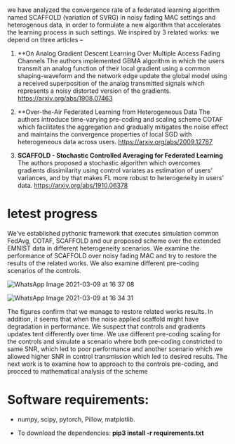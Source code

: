 # 

we have analyzed the convergence rate of a federated learning algorithm named SCAFFOLD (variation of SVRG) in noisy fading MAC settings and heterogenous data, in order to formulate a new algorithm that accelerates the learning process in such settings.  We inspired by 3 related works:
we depend on three articles –

1.	**On Analog Gradient Descent Learning Over Multiple Access Fading Channels
The authors implemented GBMA algorithm in which the users transmit an analog function of their local gradient using a common shaping-waveform and the network edge update the global model using a received superposition of the analog transmitted signals which represents a noisy distorted version of the gradients.
https://arxiv.org/abs/1908.07463

2.	**Over-the-Air Federated Learning from Heterogeneous Data
The authors introduce time-varying pre-coding and scaling scheme COTAF which facilitates the aggregation and gradually mitigates the noise effect and maintains the convergence properties of local SGD with heterogeneous data across users.
https://arxiv.org/abs/2009.12787

3.	**SCAFFOLD - Stochastic Controlled Averaging for Federated Learning**
The authors proposed a stochastic algorithm which overcomes gradients dissimilarity using control variates as estimation of users’ variances, and by that makes FL more robust to heterogeneity in users’ data.
https://arxiv.org/abs/1910.06378

# letest progress 
We’ve established pythonic framework that executes simulation common FedAvg, COTAF, SCAFFOLD and our proposed scheme over the extended EMNIST data in different heterogeneity scenarios. We examine the performance of SCAFFOLD over noisy fading MAC and try to restore the results of the related works. We also examine different pre-coding scenarios of the controls.

![WhatsApp Image 2021-03-09 at 16 37 08](https://user-images.githubusercontent.com/72392859/111066827-b4b53700-84c9-11eb-8b5c-f9d1dd01ff7e.jpeg)

![WhatsApp Image 2021-03-09 at 16 34 31](https://user-images.githubusercontent.com/72392859/111066830-b7b02780-84c9-11eb-8f69-152bc0f83969.jpeg)



The figures confirm that we manage to restore related works results. In addition, it seems that when the noise applied scaffold might have degradation in performance. We suspect that controls and gradients updates tent differently over time. We use different pre-coding scaling for the controls and simulate a scenario where both pre-coding constricted to same SNR, which led to poor performance and another scenario which we allowed higher SNR in control transmission which led to desired results.
The next work is to examine how to approach to the controls pre-coding, and procced to mathematical analysis of the scheme


# Software requirements:
- numpy, scipy, pytorch, Pillow, matplotlib.

- To download the dependencies: **pip3 install -r requirements.txt**


